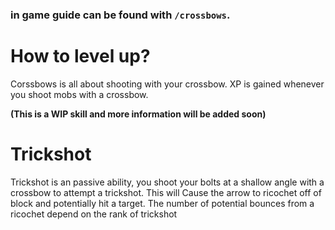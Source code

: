 ### in game guide can be found with `/crossbows`.

# How to level up?
Corssbows is all about shooting with your crossbow. XP is gained whenever you shoot mobs with a crossbow.

**(This is a WIP skill and more information will be added soon)**

# Trickshot
Trickshot is an passive ability, you shoot your bolts at a shallow angle with a crossbow to attempt a trickshot. This will Cause the arrow to ricochet off of block and potentially hit a target. The number of potential bounces from a ricochet depend on the rank of trickshot